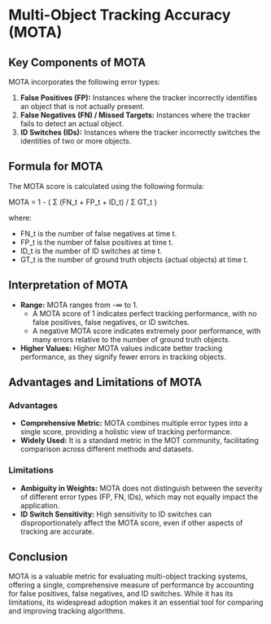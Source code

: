 # Multi-Object Tracking Accuracy (MOTA)

## Key Components of MOTA

MOTA incorporates the following error types:

1. **False Positives (FP):** Instances where the tracker incorrectly identifies an object that is not actually present.
2. **False Negatives (FN) / Missed Targets:** Instances where the tracker fails to detect an actual object.
3. **ID Switches (IDs):** Instances where the tracker incorrectly switches the identities of two or more objects.

## Formula for MOTA

The MOTA score is calculated using the following formula:

MOTA = 1 - ( Σ (FN_t + FP_t + ID_t) / Σ GT_t )

where:
- FN_t is the number of false negatives at time t.
- FP_t is the number of false positives at time t.
- ID_t is the number of ID switches at time t.
- GT_t is the number of ground truth objects (actual objects) at time t.

## Interpretation of MOTA

- **Range:** MOTA ranges from -∞ to 1. 
  - A MOTA score of 1 indicates perfect tracking performance, with no false positives, false negatives, or ID switches.
  - A negative MOTA score indicates extremely poor performance, with many errors relative to the number of ground truth objects.
- **Higher Values:** Higher MOTA values indicate better tracking performance, as they signify fewer errors in tracking objects.

## Advantages and Limitations of MOTA

### Advantages

- **Comprehensive Metric:** MOTA combines multiple error types into a single score, providing a holistic view of tracking performance.
- **Widely Used:** It is a standard metric in the MOT community, facilitating comparison across different methods and datasets.

### Limitations

- **Ambiguity in Weights:** MOTA does not distinguish between the severity of different error types (FP, FN, IDs), which may not equally impact the application.
- **ID Switch Sensitivity:** High sensitivity to ID switches can disproportionately affect the MOTA score, even if other aspects of tracking are accurate.

## Conclusion

MOTA is a valuable metric for evaluating multi-object tracking systems, offering a single, comprehensive measure of performance by accounting for false positives, false negatives, and ID switches. While it has its limitations, its widespread adoption makes it an essential tool for comparing and improving tracking algorithms.
